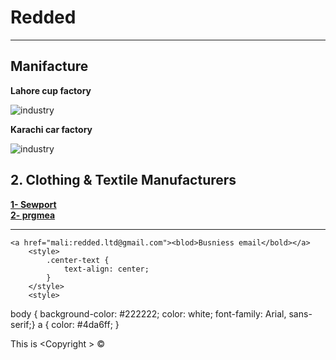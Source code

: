 <!DOCTYPE html>
<html lang="en">
  <head>
    <meta charset="UTF-8" />
    <meta name="viewport" content="width=device-width, initial-scale=1.0" />
    <title>find the best manifacture</title>
  </head>
  <body>
    <h1>Redded</h1>
    <hr />
    <h2>Manifacture</h2>
    <p><strong>Lahore cup factory</strong></p>
    <img src="images/manifactureeeeeeeeeeeeeeeeeeeeeee pk.jpeg" alt=" industry "/>
    <br />
    <p><strong>Karachi car factory</strong></p>
    <img src="/images/car industry.jpeg" alt="industry" /><br />
    <h2><strong>2. Clothing & Textile Manufacturers</strong></h2>
    <a
      href=" https://sewport.com/top-clothing-manufacturers/pakistan  "
      target="_black"
      ><strong>1- Sewport </strong></a
    ><br />
    <a href="  https://www.prgmea.org/ " target="_black"
      ><strong>2- prgmea</strong></a
    ><br />
    <hr />
  </body>
  
    <a href="mali:redded.ltd@gmail.com"><blod>Busniess email</bold></a>
        <style>
            .center-text {
                text-align: center;
            }
        </style>
        <style>
  body {
    background-color: #222222;
    color: white;
    font-family: Arial, sans-serif;}
  a {
    color: #4da6ff;
  }
</style>
    <footer> 
        <p class="center-text">This is &lt;Copyright &gt; &copy;</p>
    </footer>
        
        
</html>
